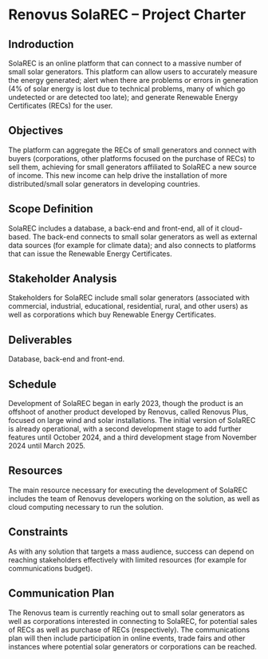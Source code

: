 # Renovus SolaREC – Project Charter

## Indroduction
SolaREC is an online platform that can connect to a massive number of small solar generators. This platform can allow users to accurately measure the energy generated; alert when there are problems or errors in generation (4% of solar energy is lost due to technical problems, many of which go undetected or are detected too late); and generate Renewable Energy Certificates (RECs) for the user.

## Objectives
The platform can aggregate the RECs of small generators and connect with buyers (corporations, other platforms focused on the purchase of RECs) to sell them, achieving for small generators affiliated to SolaREC a new source of income. This new income can help drive the installation of more distributed/small solar generators in developing countries.

## Scope Definition
SolaREC includes a database, a back-end and front-end, all of it cloud-based. The back-end connects to small solar generators as well as external data sources (for example for climate data); and also connects to platforms that can issue the Renewable Energy Certificates.

## Stakeholder Analysis
Stakeholders for SolaREC include small solar generators (associated with commercial, industrial, educational, residential, rural, and other users) as well as corporations which buy Renewable Energy Certificates.

## Deliverables
Database, back-end and front-end.

## Schedule
Development of SolaREC began in early 2023, though the product is an offshoot of another product developed by Renovus, called Renovus Plus, focused on large wind and solar installations. The initial version of SolaREC is already operational, with a second development stage to add further features until October 2024, and a third development stage from November 2024 until March 2025.

## Resources
The main resource necessary for executing the development of SolaREC includes the team of Renovus developers working on the solution, as well as cloud computing necessary to run the solution.

## Constraints
As with any solution that targets a mass audience, success can depend on reaching stakeholders effectively with limited resources (for example for communications budget).

## Communication Plan
The Renovus team is currently reaching out to small solar generators as well as corporations interested in connecting to SolaREC, for potential sales of RECs as well as purchase of RECs (respectively). The communications plan will then include participation in online events, trade fairs and other instances where potential solar generators or corporations can be reached.